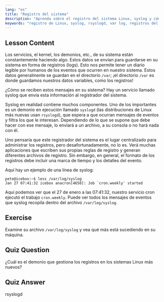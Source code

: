 ```yaml
---
lang: "es"
title: "Registro del sistema"
description: "Aprenda sobre el registro del sistema Linux, syslog y cómo ver los archivos de registro en /var/log. Comprenda rsyslogd y monitoree los eventos del sistema con esta guía para principiantes."
keywords: "registro de Linux, syslog, rsyslogd, var log, registros del sistema, tutorial de Linux, guía para principiantes"
---
```


## Lesson Content

Los servicios, el kernel, los demonios, etc., de su sistema están constantemente haciendo algo. Estos datos se envían para guardarse en su sistema en forma de registros (logs). Esto nos permite tener un diario legible por humanos de los eventos que ocurren en nuestro sistema. Estos datos generalmente se guardan en el directorio `/var`; ¡el directorio `/var` es donde guardamos nuestros datos variables, como los registros!

¿Cómo se reciben estos mensajes en su sistema? Hay un servicio llamado syslog que envía esta información al registrador del sistema.

Syslog en realidad contiene muchos componentes. Uno de los importantes es un demonio en ejecución llamado `syslogd` (las distribuciones de Linux más nuevas usan `rsyslogd`), que espera a que ocurran mensajes de eventos y filtra los que le interesan. Dependiendo de lo que se supone que debe hacer con ese mensaje, lo enviará a un archivo, a su consola o no hará nada con él.

Uno pensaría que este registrador del sistema es el lugar centralizado para administrar los registros, pero desafortunadamente, no lo es. Verá muchas aplicaciones que escriben sus propias reglas de registro y generan diferentes archivos de registro. Sin embargo, en general, el formato de los registros debe incluir una marca de tiempo y los detalles del evento.

Aquí hay un ejemplo de una línea de syslog:

```plaintext
pete@icebox:~$ less /var/log/syslog
Jan 27 07:41:32 icebox anacron[4650]: Job `cron.weekly' started
```

Aquí podemos ver que el 27 de enero a las 07:41:32, nuestro servicio cron ejecutó el trabajo `cron.weekly`. Puede ver todos los mensajes de eventos que syslog recopila dentro del archivo `/var/log/syslog`.

## Exercise

Examine su archivo `/var/log/syslog` y vea qué más está sucediendo en su máquina.

## Quiz Question

¿Cuál es el demonio que gestiona los registros en los sistemas Linux más nuevos?

## Quiz Answer

rsyslogd
